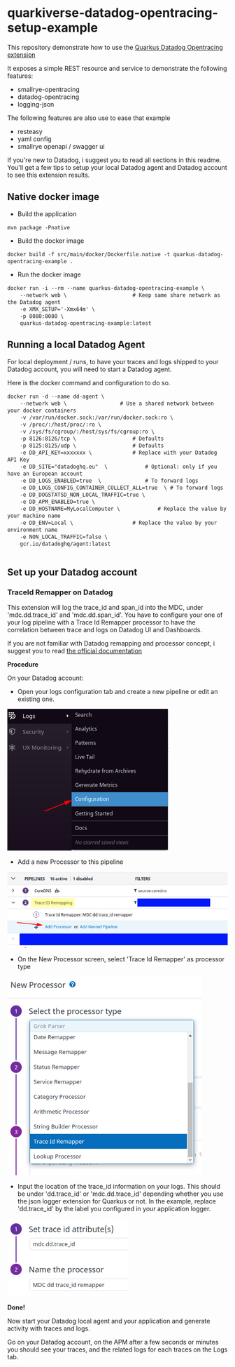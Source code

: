 # quarkiverse-datadog-opentracing-setup-example

This repository demonstrate how to use the [Quarkus Datadog Opentracing extension](https://github.com/quarkiverse/quarkus-datadog-opentracing)

It exposes a simple REST resource and service to demonstrate the following features:
- smallrye-opentracing
- datadog-opentracing
- logging-json

The following features are also use to ease that example
- resteasy
- yaml config
- smallrye openapi / swagger ui

If you're new to Datadog, i suggest you to read all sections in this readme. 
You'll get a few tips to setup your local Datadog agent and Datadog account to see this extension results.

## Native docker image

* Build the application 

```
mvn package -Pnative
```

* Build the docker image

```
docker build -f src/main/docker/Dockerfile.native -t quarkus-datadog-opentracing-example .
```

* Run the docker image

```
docker run -i --rm --name quarkus-datadog-opentracing-example \
	--network web \ 					# Keep same share network as the Datadog agent
	-e XMX_SETUP='-Xmx64m' \
	-p 8080:8080 \
	quarkus-datadog-opentracing-example:latest
```

## Running a local Datadog Agent

For local deployment / runs, to have your traces and logs shipped to your Datadog account, you will need to start a Datadog agent.

Here is the docker command and configuration to do so.

```
docker run -d --name dd-agent \
	--network web \					# Use a shared network between your docker containers
	-v /var/run/docker.sock:/var/run/docker.sock:ro \
	-v /proc/:/host/proc/:ro \
	-v /sys/fs/cgroup/:/host/sys/fs/cgroup:ro \
	-p 8126:8126/tcp \					# Defaults
	-p 8125:8125/udp \					# Defaults
	-e DD_API_KEY=xxxxxxx \				# Replace with your Datadog API Key
	-e DD_SITE="datadoghq.eu"  \			# Optional: only if you have an European account
	-e DD_LOGS_ENABLED=true  \				# To forward logs
	-e DD_LOGS_CONFIG_CONTAINER_COLLECT_ALL=true  \	# To forward logs           
	-e DD_DOGSTATSD_NON_LOCAL_TRAFFIC=true \
	-e DD_APM_ENABLED=true \
	-e DD_HOSTNAME=MyLocalComputer \			# Replace the value by your machine name
	-e DD_ENV=Local \					# Replace the value by your environment name
	-e NON_LOCAL_TRAFFIC=false \
	gcr.io/datadoghq/agent:latest
  
```


## Set up your Datadog account

### TraceId Remapper on Datadog

This extension will log the trace_id and span_id into the MDC, under 'mdc.dd.trace_id' and 'mdc.dd.span_id'.
You have to configure your one of your log pipeline with a Trace Id Remapper processor to have the correlation between trace and logs on Datadog UI and Dashboards.

If you are not familiar with Datadog remapping and processor concept, i suggest you to read [the official documentation](https://docs.datadoghq.com/logs/processing/processors/?tab=ui#trace-remapper)

**Procedure**

On your Datadog account:

* Open your logs configuration tab and create a new pipeline or edit an existing one.

![step 1](./docs/step1.png)

* Add a new Processor to this pipeline

![step 1](./docs/step3.png)

* On the New Processor screen, select 'Trace Id Remapper' as processor type

![step 1](./docs/step4.png)

* Input the location of the trace_id information on your logs. This should be under 'dd.trace_id' or 'mdc.dd.trace_id' depending whether you use the json logger extension for Quarkus or not. In the example, replace 'dd.trace_id' by the label you configured in your application logger.

![step 1](./docs/step5.png)

**Done!**

Now start your Datadog local agent and your application and generate activity with traces and logs.

Go on your Datadog account, on the APM after a few seconds or minutes you should see your traces, and the related logs for each traces on the Logs tab.





